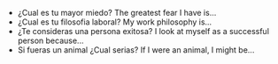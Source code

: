 * ¿Cual es tu mayor miedo?
The greatest fear I have is...
* ¿Cual es tu filosofia laboral?
My work philosophy is...
* ¿Te consideras una persona exitosa?
I look at myself as a successful person because...
* Si fueras un animal ¿Cual serias?
If I were an animal, I might be...
